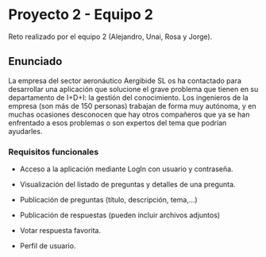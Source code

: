 # Proyecto 2 - Equipo 2

Reto realizado por el equipo 2 (Alejandro, Unai, Rosa y Jorge).

## Enunciado
 La empresa del
sector aeronáutico Aergibide SL os ha contactado para desarrollar una aplicación que solucione el grave problema que tienen en su departamento de I+D+I: la gestión del conocimiento. Los ingenieros de la empresa (son más de 150 personas) trabajan de forma muy autónoma, y en muchas ocasiones desconocen que hay otros compañeros que ya se han enfrentado a esos problemas o son expertos del tema que podrían ayudarles.
### Requisitos funcionales

- Acceso a la aplicación mediante LogIn con usuario y contraseña.

- Visualización del listado de preguntas y detalles de una pregunta.

- Publicación de preguntas (título, descripción, tema,…)

- Publicación de respuestas (pueden incluir archivos adjuntos)

- Votar respuesta favorita.

- Perfil de usuario.
